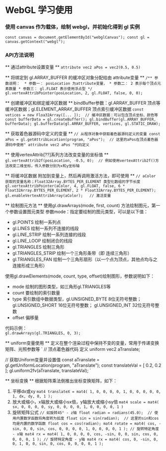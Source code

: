 # WebGL 学习使用

### 使用 canvas 作为载体，绘制 webgl，并初始化得到 gl 实例

`
  const canvas = document.getElementById("webglCanvas");
  const gl = canvas.getContext("webgl");
`

### API方法说明
** 通过attribute设置变量 **
`
  attribute vec2 aPos = vec2(0.5, 0.5)
`

** 将绑定到 gl.ARRAY_BUFFER 的缓冲区对象分配给由 attribute变量 **
`
  /** 参数说明： 
    * 参数一： posLocation 为attribute变量，
    * 参数二： 2 表示每个顶点元素数量
    * 参数三： gl.FLOAT 表示使用浮点型
   */
  gl.vertexAttribPointer(posLocation, 2, gl.FLOAT, false, 0, 0);
`

** 创建缓冲区和绑定缓冲区数据 **
bindBuffer参数：gl.ARRAY_BUFFER  顶点等缓冲区数据；gl.ELEMENT_ARRAY_BUFFER  顶点索引缓冲区数据
`
  const vetices = new Floa32Array([... ]);  // 缓冲区数据：可以包含顶点坐标、颜色等
  const bufferData = gl.createBuffer();
  gl.bindBuffer(gl.ARRAY_BUFFER, bufferData);
  gl.bufferData(gl.ARRAY_BUFFER, vertices, gl.STATIC_DRAW);  
`

** 获取着色器源码中定义的变量 **
`
  // 从程序对象中获取着色器源码定义的变量
  const aPos = gl.getAttribLocation(program, "aPos");  // 这里的aPos在顶点着色器源码中使用" attribute vec2 aPos "代码定义
`

** 使用vertexAttrib[??]系列方法改变变量的坐标值 **
`
  gl.vertexAttrib2f(posLocation, -0.5, 0);  // 例如使用vertexAttrib2f()方法改变二维坐标，传入参数分别为x和y坐标轴
`

** 将缓冲区数据 附加到变量上，然后再调用激活方法，即可使用 **
`
  // aColor 获取的变量名称；Float32Array.BYTES_PER_ELEMENT 类型化数组的字节长度
  gl.vertexAttribPointer(aColor, 4, gl.FLOAT, false, 6 * Float32Array.BYTES_PER_ELEMENT, 2 * Float32Array.BYTES_PER_ELEMENT); 
  gl.enableVertexAttribArray(aColor);   // 激活变量
`

** 绘制图元方法 **
  使用gl.drawArrays(mode, first, count) 方法绘制图元，第一个参数设置图元类型
  参数mode：指定要绘制的图元类型，可以是以下值：
  * gl.POINTS 绘制一系列点
  * gl.LINES  绘制一系列不连接的线段
  * gl.LINE_STRIP  绘制一系列连接的线段
  * gl.LINE_LOOP  绘制闭合的线段
  * gl.TRIANGLES  绘制三角形
  * gl.TRIANGLES_STRIP  绘制一个三角形条带（即 连续三角形）
  * gl.TRIANGLES_FAN  绘制一个三角形扇形（以一个点为顶点，其他点均与之连接形成三角形）

  使用gl.drawElements(mode, count, type, offset)绘制图形，参数说明如下：
  * mode 绘制的图形类型，如三角形gl.TRIANGLES等
  * count 要绘制的索引数量
  * type  索引数组中数据类型，gl.UNSIGNED_BYTE 8位无符号整数；gl.UNSIGNED_SHORT 16位无符号整数；
          gl.UNSIGNED_INT 32位无符号整数
  * offset  偏移量


代码示例：  
`
  gl.drawArrays(gl.TRIANGLES, 0, 3);
`

** uniform变量使用 **
定义在整个渲染过程中保持不变的变量，常用于传递变换矩阵、光照参数等
`
  // 顶点着色器代码 定义
  uniform vec2 aTranslate;

  // 获取Uniform变量并设置值
  const aTranslate = gl.getUniformLocation(program, "aTranslate");
  const translateVal = [ 0.2, 0.2 ];
  gl.uniform2fv(aTranslate, translateVal);
`

** 坐标变换 **
根据矩阵乘法倒推出坐标变换矩阵，如下：
1. 平移dx或xy
`
  mat4 translateX = mat4(
    1, 0, 0, 0,
    0, 1, 0, 0,
    0, 0, 0, 1,
    dx, dy, 0, 1
  );
`
2. 放大或缩小，x轴放大或缩小sx倍，y轴放大或缩小sy倍
`
  mat4 scale = mat4(
    sx, 0, 0, 0,
    0, sy, 0, 0,
    0, 0, 1, 0,
    0, 0, 0, 1
  )
`
3. 旋转矩阵公式
`
  // 如旋转45° - z轴
  float radian = radians(45.0);  // 使用内置数学函数将角度转为弧度
  float sin = sin(radian);  // 这里的sin和cos均是内置的数学函数
  float cos = cos(radian);
  mat4 rotate = mat4(
    cos, -sin, 0, 0,
    sin, cos, 0, 0,
    0, 0, 1, 0,
    0, 0, 0, 1
  );
  // 旋转特定角度 - x轴
   mat4 rx = mat4(
    1, 0, 0, 0,
    0, cos, -sin, 0,
    0, sin, cos, 0,
    0, 0, 0, 1
  );
  // 旋转特定角度 - y轴
   mat4 rx = mat4(
    cos, 0, -sin, 0,
    0, 1, 0, 0,
    sin, 0, cos, 0,
    0, 0, 0, 1
  );
`


